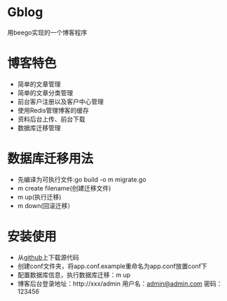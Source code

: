 # Gblog
用beego实现的一个博客程序

# 博客特色
- 简单的文章管理
- 简单的文章分类管理
- 前台客户注册以及客户中心管理
- 使用Redis管理博客的缓存
- 资料后台上传、前台下载
- 数据库迁移管理

# 数据库迁移用法
- 先编译为可执行文件:go build -o m migrate.go
- m create filename(创建迁移文件)
- m up(执行迁移)
- m down(回滚迁移）

# 安装使用
- 从[github](https://github.com/markbest/golang_blog)上下载源代码
- 创建conf文件夹，将app.conf.example重命名为app.conf放置conf下
- 配置数据库信息，执行数据库迁移：m up
- 博客后台登录地址：http://xxx/admin 用户名：admin@admin.com  密码：123456

